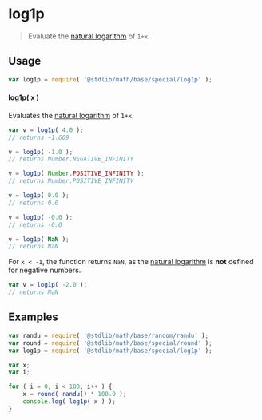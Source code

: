 # log1p

> Evaluate the [natural logarithm][math-ln] of `1+x`.

<section class="usage">

## Usage

``` javascript
var log1p = require( '@stdlib/math/base/special/log1p' );
```

#### log1p( x )

Evaluates the [natural logarithm][math-ln] of `1+x`.

``` javascript
var v = log1p( 4.0 );
// returns ~1.609

v = log1p( -1.0 );
// returns Number.NEGATIVE_INFINITY

v = log1p( Number.POSITIVE_INFINITY );
// returns Number.POSITIVE_INFINITY

v = log1p( 0.0 );
// returns 0.0

v = log1p( -0.0 );
// returns -0.0

v = log1p( NaN );
// returns NaN
```

For `x < -1`, the function returns `NaN`, as the [natural logarithm][math-ln] is __not__ defined for negative numbers.

``` javascript
var v = log1p( -2.0 );
// returns NaN
```

</section>

<!-- /.usage -->


<section class="examples">

## Examples

``` javascript
var randu = require( '@stdlib/math/base/random/randu' );
var round = require( '@stdlib/math/base/special/round' );
var log1p = require( '@stdlib/math/base/special/log1p' );

var x;
var i;

for ( i = 0; i < 100; i++ ) {
    x = round( randu() * 100.0 );
    console.log( log1p( x ) );
}
```

</section>

<!-- /.examples -->


<section class="links">

<!-- FIXME: link -->

[math-ln]: https://github.com/math-io/ln

</section>

<!-- /.links -->
